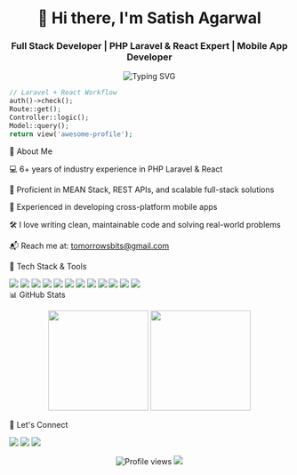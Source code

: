 <h1 align="center">👋 Hi there, I'm Satish Agarwal</h1>
<h3 align="center">Full Stack Developer | PHP Laravel & React Expert | Mobile App Developer</h3>

<p align="center">
  <img src="https://readme-typing-svg.herokuapp.com?font=Fira+Code&duration=3000&pause=1000&color=2FD4FF&center=true&vCenter=true&width=435&lines=Full+Stack+Web+%26+Mobile+Developer;Laravel+%7C+React+%7C+MEAN+Stack+Expert;6%2B+Years+Experience;Passionate+about+clean+code+%26+scalable+apps" alt="Typing SVG" />
</p>

```php
// Laravel + React Workflow
auth()->check();
Route::get();
Controller::logic();
Model::query();
return view('awesome-profile');
```
💼 About Me

💻 6+ years of industry experience in PHP Laravel & React

🧠 Proficient in MEAN Stack, REST APIs, and scalable full-stack solutions

📱 Experienced in developing cross-platform mobile apps

🛠️ I love writing clean, maintainable code and solving real-world problems

📬 Reach me at: tomorrowsbits@gmail.com

🚀 Tech Stack & Tools
<div align="left"> <img src="https://img.shields.io/badge/PHP-777BB4?style=for-the-badge&logo=php&logoColor=white"/>
<img src="https://img.shields.io/badge/Laravel-E74430?style=for-the-badge&logo=laravel&logoColor=white"/> 
  <img src="https://img.shields.io/badge/React-20232A?style=for-the-badge&logo=react&logoColor=61DAFB"/>
  <img src="https://img.shields.io/badge/Node.js-43853D?style=for-the-badge&logo=node-dot-js&logoColor=white"/>
  <img src="https://img.shields.io/badge/Express.js-000000?style=for-the-badge&logo=express&logoColor=white"/>
  <img src="https://img.shields.io/badge/MongoDB-4EA94B?style=for-the-badge&logo=mongodb&logoColor=white"/>
  <img src="https://img.shields.io/badge/JavaScript-F7DF1E?style=for-the-badge&logo=javascript&logoColor=black"/> 
  <img src="https://img.shields.io/badge/Android-3DDC84?style=for-the-badge&logo=android&logoColor=white"/>
  <img src="https://img.shields.io/badge/Firebase-FFCA28?style=for-the-badge&logo=firebase&logoColor=black"/>
  <img src="https://img.shields.io/badge/Postman-FF6C37?style=for-the-badge&logo=postman&logoColor=white"/>
  <img src="https://img.shields.io/badge/Git-F05032?style=for-the-badge&logo=git&logoColor=white"/> 
  <img src="https://img.shields.io/badge/GitHub-181717?style=for-the-badge&logo=github&logoColor=white"/> </div>
📊 GitHub Stats
<p align="center"> <img src="https://github-readme-stats.vercel.app/api?username=satish-agarwal
&show_icons=true&theme=radical" height="180"/> <img src="https://github-readme-stats.vercel.app/api/top-langs/?username=sai-vardhan-ameenla
&layout=compact&theme=radical" height="180"/> </p>
🔗 Let's Connect
<p align="left"> <a href="mailto:tomorrowsbits@gmail.com">
  <img src="https://img.shields.io/badge/Email-tomorrowsbits@gmail.com-D14836?style=for-the-badge&logo=gmail&logoColor=white"/></a>
  <a href="https://www.linkedin.com/in/your-linkedin-url"><img src="https://img.shields.io/badge/LinkedIn-0077B5?style=for-the-badge&logo=linkedin&logoColor=white"/></a> 
  <a href="https://twitter.com/your-twitter-handle"><img src="https://img.shields.io/badge/Twitter-1DA1F2?style=for-the-badge&logo=twitter&logoColor=white"/></a> </p>
<p align="center"> <img src="https://komarev.com/ghpvc/?username=satish-agarwal
&color=brightgreen" alt="Profile views"/> <img src="https://img.shields.io/github/followers/satish-agarwal
?label=Followers&style=for-the-badge"/> </p> 
